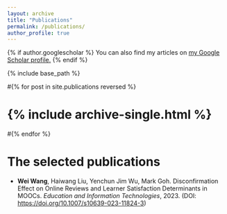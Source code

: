 ```yaml
---
layout: archive
title: "Publications"
permalink: /publications/
author_profile: true
---
```


{% if author.googlescholar %}
  You can also find my articles on <u><a href="{{author.googlescholar}}">my Google Scholar profile</a>.</u>
{% endif %}

{% include base_path %}

#{% for post in site.publications reversed %}
#  {% include archive-single.html %}
#{% endfor %}

The selected publications
======
* **Wei Wang**, Haiwang Liu, Yenchun Jim Wu, Mark Goh. Disconfirmation Effect on Online Reviews and Learner Satisfaction Determinants in MOOCs. <i>Education and Information Technologies</i>, 2023. (DOI: https://doi.org/10.1007/s10639-023-11824-3)
